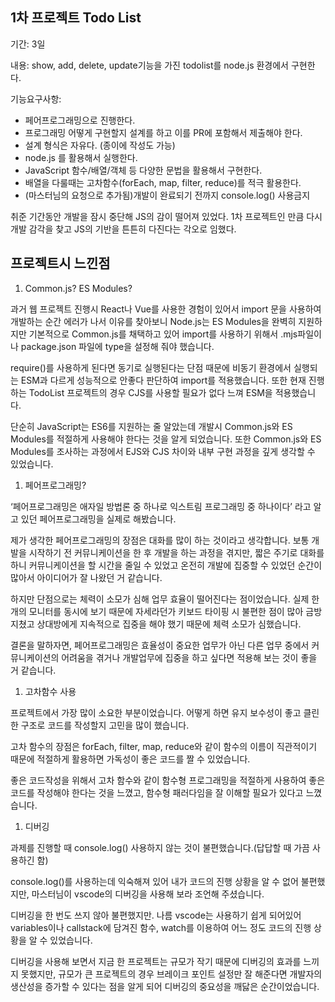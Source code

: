 ## 1차 프로젝트 Todo List

기간: 3일

내용: show, add, delete, update기능을 가진 todolist를 node.js 환경에서 구현한다.

기능요구사항: 

- 페어프로그래밍으로 진행한다.
- 프로그래밍 어떻게 구현할지 설계를 하고 이를 PR에 포함해서 제출해야 한다.
- 설계 형식은 자유다. (종이에 작성도 가능)
- node.js 를 활용해서 실행한다.
- JavaScript 함수/배열/객체 등 다양한 문법을 활용해서 구현한다.
- 배열을 다룰때는 고차함수(forEach, map, filter, reduce)를 적극 활용한다.
- (마스터님의 요청으로 추가됨)개발이 완료되기 전까지 console.log() 사용금지

취준 기간동안 개발을 잠시 중단해 JS의 감이 떨어져 있었다. 1차 프로젝트인 만큼 다시 개발 감각을 찾고 JS의 기반을 튼튼히 다진다는 각오로 임했다. 

## 프로젝트시 느낀점

1. Common.js? ES Modules? 

과거 웹 프로젝트 진행시 React나 Vue를 사용한 경험이 있어서 import 문을 사용하여 개발하는 순간 에러가 나서 이유를 찾아보니 Node.js는  ES Modules을 완벽히 지원하지만 기본적으로 Common.js를 채택하고 있어 import를 사용하기 위해서 .mjs파일이나 package.json 파일에 type을 설정해 줘야 했습니다.  

require()를 사용하게 된다면 동기로 실행된다는 단점 때문에 비동기 환경에서 실행되는 ESM과 다르게 성능적으로 안좋다 판단하여 import를 적용했습니다.  또한 현재 진행하는 TodoList 프로젝트의 경우 CJS를 사용할 필요가 없다 느껴 ESM을 적용했습니다. 

단순히 JavaScript는 ES6를 지원하는 줄 알았는데 개발시  Common.js와 ES Modules를 적절하게 사용해야 한다는 것을 알게 되었습니다. 또한 Common.js와 ES Modules를 조사하는 과정에서  EJS와 CJS 차이와 내부 구현 과정을 깊게 생각할 수 있었습니다. 

1. 페어프로그래밍? 

‘페어프로그래밍은 애자일 방법론 중 하나로 익스트림 프로그래밍 중 하나이다’ 라고 알고 있던 페어프로그래밍을 실제로 해봤습니다. 

제가 생각한 페어프로그래밍의 장점은 대화를 많이 하는 것이라고 생각합니다. 보통 개발을 시작하기 전 커뮤니케이션을 한 후 개발을 하는 과정을 겪지만, 짧은 주기로 대화를 하니 커뮤니케이션을 할 시간을 줄일 수 있었고 온전히 개발에 집중할 수 있었던 순간이 많아서 아이디어가 잘 나왔던 거 같습니다. 

하지만 단점으로는 체력이 소모가 심해 업무 효율이 떨어진다는 점이었습니다. 실제 한 개의 모니터를 동시에 보기 때문에 자세라던가 키보드 타이핑 시 불편한 점이 많아 금방 지쳤고 상대방에게 지속적으로 집중을 해야 했기 때문에 체력 소모가 심했습니다. 

결론을 말하자면, 페어프로그래밍은 효율성이 중요한 업무가 아닌 다른 업무 중에서 커뮤니케이션의 어려움을 겪거나 개발업무에 집중을 하고 싶다면 적용해 보는 것이 좋을 거 같습니다. 

1. 고차함수 사용

프로젝트에서 가장 많이 소요한 부분이었습니다. 어떻게 하면 유지 보수성이 좋고 클린한 구조로 코드를 작성할지 고민을 많이 했습니다. 

고차 함수의 장점은 forEach, filter, map, reduce와 같이 함수의 이름이 직관적이기 때문에 적절하게 활용하면 가독성이 좋은 코드를 짤 수 있었습니다. 

좋은 코드작성을 위해서 고차 함수와 같이 함수형 프로그래밍을 적절하게 사용하여 좋은 코드를 작성해야 한다는 것을 느꼈고, 함수형 패러다임을 잘 이해할 필요가 있다고 느꼈습니다. 

1. 디버깅

과제를 진행할 때 console.log() 사용하지 않는 것이 불편했습니다.(답답할 때 가끔 사용하긴 함)

console.log()를 사용하는데 익숙해져 있어 내가 코드의 진행 상황을 알 수 없어 불편했지만, 마스터님이 vscode의 디버깅을 사용해 보라 조언해 주셨습니다. 

디버깅을 한 번도 쓰지 않아 불편했지만. 나름 vscode는 사용하기 쉽게 되어있어 variables이나 callstack에 담겨진 함수, watch를 이용하여 어느 정도 코드의 진행 상황을 알 수 있었습니다. 

디버깅을 사용해 보면서 지금 한 프로젝트는 규모가 작기 때문에 디버깅의 효과를 느끼지 못했지만, 규모가 큰 프로젝트의 경우 브레이크 포인트 설정만 잘 해준다면 개발자의 생산성을 증가할 수 있다는 점을 알게 되어 디버깅의 중요성을 깨닳은 순간이었습니다.
